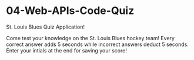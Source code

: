 # 04-Web-APIs-Code-Quiz
St. Louis Blues Quiz Application!

Come test your knowledge on the St. Louis Blues hockey team! Every correct answer adds 5 seconds while incorrect answers deduct 5 seconds. Enter your intials at the end for saving your score!
